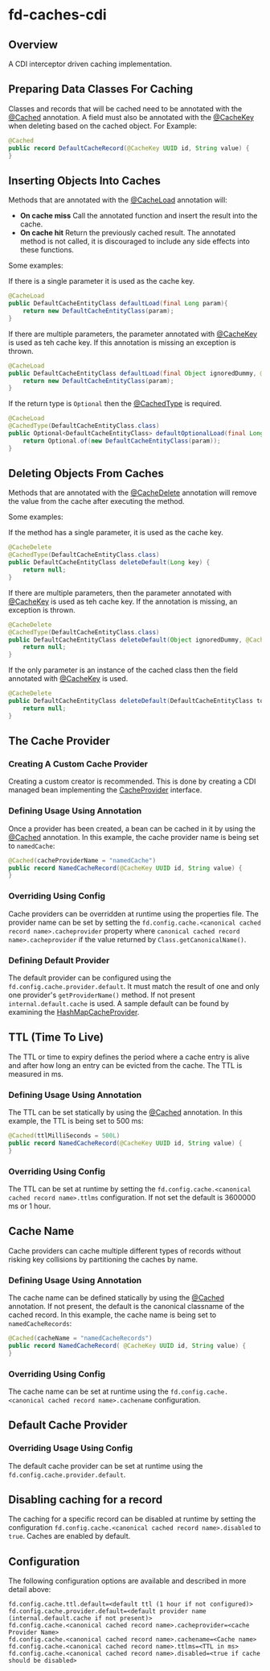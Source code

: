 # fd-caches-cdi

## Overview
A CDI interceptor driven caching implementation.

## Preparing Data Classes For Caching

Classes and records that will be cached need to be annotated with the [@Cached](../fd-caches-annotations/src/main/java/org/fermented/dairy/caches/annotations/Cached.java) annotation. 
A field must also be annotated with the [@CacheKey](../fd-caches-annotations/src/main/java/org/fermented/dairy/caches/annotations/CacheKey.java) when deleting based on the cached object.
For Example:
```java
@Cached
public record DefaultCacheRecord(@CacheKey UUID id, String value) {
}
```

## Inserting Objects Into Caches

Methods that are annotated with the [@CacheLoad](../fd-caches-annotations/src/main/java/org/fermented/dairy/caches/annotations/CacheLoad.java) annotation will:
- **On cache miss** Call the annotated function and insert the result into the cache.
- **On cache hit** Return the previously cached result. The annotated method is not called, it is discouraged to include any side effects into these functions. 

Some examples:

If there is a single parameter it is used as the cache key.
~~~java
@CacheLoad
public DefaultCacheEntityClass defaultLoad(final Long param){
    return new DefaultCacheEntityClass(param);
}
~~~

If there are multiple parameters, the parameter annotated with [@CacheKey](../fd-caches-annotations/src/main/java/org/fermented/dairy/caches/annotations/CacheKey.java)
is used as teh cache key. If this annotation is missing an exception is thrown.
~~~java
@CacheLoad
public DefaultCacheEntityClass defaultLoad(final Object ignoredDummy, @CacheKey final Long param) {
    return new DefaultCacheEntityClass(param);
}
~~~
If the return type is `Optional` then the [@CachedType](../fd-caches-annotations/src/main/java/org/fermented/dairy/caches/annotations/CachedType.java) 
is required.
~~~java
@CacheLoad
@CachedType(DefaultCacheEntityClass.class)
public Optional<DefaultCacheEntityClass> defaultOptionalLoad(final Long param){
    return Optional.of(new DefaultCacheEntityClass(param));
}
~~~

## Deleting Objects From Caches

Methods that are annotated with the [@CacheDelete](../fd-caches-annotations/src/main/java/org/fermented/dairy/caches/annotations/CacheDelete.java)
annotation will remove the value from the cache after executing the method.

Some examples:

If the method has a single parameter, it is used as the cache key.
~~~java
@CacheDelete
@CachedType(DefaultCacheEntityClass.class)
public DefaultCacheEntityClass deleteDefault(Long key) {
    return null;
}
~~~

If there are multiple parameters, then the parameter annotated with [@CacheKey](../fd-caches-annotations/src/main/java/org/fermented/dairy/caches/annotations/CacheKey.java)
is used as teh cache key. If the annotation is missing, an exception is thrown.
~~~java
@CacheDelete
@CachedType(DefaultCacheEntityClass.class)
public DefaultCacheEntityClass deleteDefault(Object ignoredDummy, @CacheKey Long key) {
    return null;
}
~~~

If the only parameter is an instance of the cached class then the field annotated with [@CacheKey](../fd-caches-annotations/src/main/java/org/fermented/dairy/caches/annotations/CacheKey.java)
is used.
~~~java
@CacheDelete
public DefaultCacheEntityClass deleteDefault(DefaultCacheEntityClass toDelete) {
    return null;
}
~~~

## The Cache Provider
### Creating A Custom Cache Provider
Creating a custom creator is recommended. 
This is done by creating a CDI managed bean implementing the [CacheProvider](../fd-caches-api/src/main/java/org/fermented/dairy/caches/api/interfaces/CacheProvider.java) interface.

### Defining Usage Using Annotation
Once a provider has been created, a bean can be cached in it by using the [@Cached](../fd-caches-annotations/src/main/java/org/fermented/dairy/caches/annotations/Cached.java) annotation.
In this example, the cache provider name is being set to `namedCache`:
```java
@Cached(cacheProviderName = "namedCache")
public record NamedCacheRecord(@CacheKey UUID id, String value) {
}
```
### Overriding Using Config
Cache providers can be overridden at runtime using the properties file. 
The provider name can be set by setting the `fd.config.cache.<canonical cached record name>.cacheprovider` property where `canonical cached record name>.cacheprovider`
if the value returned by `Class.getCanonicalName()`.

### Defining Default Provider
The default provider can be configured using the `fd.config.cache.provider.default`. It must match the result of one and only one provider's `getProviderName()` method.
If not present `internal.default.cache` is used. A sample default can be found by examining the [HashMapCacheProvider](../fd-caches-providers/src/main/java/org/fermented/dairy/caches/providers/HashMapCacheProvider.java).

## TTL (Time To Live)
The TTL or time to expiry defines the period where a cache entry is alive and after how long an entry can be evicted from the cache.
The TTL is measured in ms. 

### Defining Usage Using Annotation
The TTL can be set statically by using the [@Cached](../fd-caches-annotations/src/main/java/org/fermented/dairy/caches/annotations/Cached.java) annotation. 
In this example, the TTL is being set to 500 ms:
```java
@Cached(ttlMilliSeconds = 500L)
public record NamedCacheRecord(@CacheKey UUID id, String value) {
}
```

### Overriding Using Config
The TTL can be set at runtime by setting the `fd.config.cache.<canonical cached record name>.ttlms` configuration. If not set the default is 3600000 ms or 1 hour.

## Cache Name
Cache providers can cache multiple different types of records without risking key collisions by partitioning the caches by name.

### Defining Usage Using Annotation
The cache name can be defined statically by using the [@Cached](../fd-caches-annotations/src/main/java/org/fermented/dairy/caches/annotations/Cached.java) annotation.
If not present, the default is the canonical classname of the cached record. In this example, the cache name is being set to `namedCacheRecords`:
```java
@Cached(cacheName = "namedCacheRecords")
public record NamedCacheRecord( @CacheKey UUID id, String value) {
}
```

### Overriding Using Config
The cache name can be set at runtime using the `fd.config.cache.<canonical cached record name>.cachename` configuration.

## Default Cache Provider
### Overriding Usage Using Config
The default cache provider can be set at runtime using the `fd.config.cache.provider.default`.

## Disabling caching for a record
The caching for a specific record can be disabled at runtime by setting the configuration `fd.config.cache.<canonical cached record name>.disabled` to `true`.
Caches are enabled by default.

## Configuration

The following configuration options are available and described in more detail above:

```
fd.config.cache.ttl.default=<default ttl (1 hour if not configured)>
fd.config.cache.provider.default=<default provider name (internal.default.cache if not present)>
fd.config.cache.<canonical cached record name>.cacheprovider=<cache Provider Name> 
fd.config.cache.<canonical cached record name>.cachename=<Cache name>
fd.config.cache.<canonical cached record name>.ttlms=<TTL in ms>
fd.config.cache.<canonical cached record name>.disabled=<true if cache should be disabled>
```